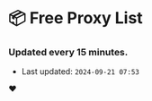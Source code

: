 # :package: Free Proxy List
### Updated every 15 minutes.

- Last updated: `2024-09-21 07:53`

:heart:
